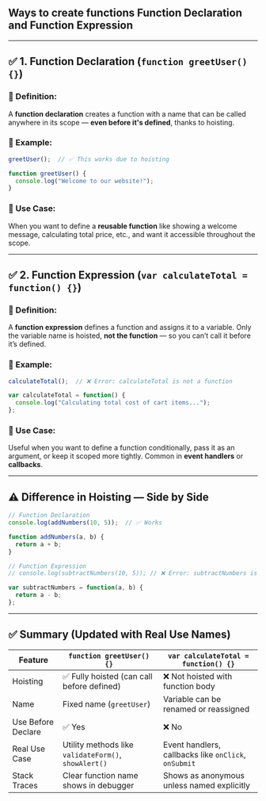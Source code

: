 ## Ways to create functions  **Function Declaration** and **Function Expression**

---

## ✅ 1. **Function Declaration (`function greetUser() {}`)**

### 🔷 Definition:

A **function declaration** creates a function with a name that can be called anywhere in its scope — **even before it's defined**, thanks to hoisting.

### 🔷 Example:

```js
greetUser();  // ✅ This works due to hoisting

function greetUser() {
  console.log("Welcome to our website!");
}
```

### 🔷 Use Case:

When you want to define a **reusable function** like showing a welcome message, calculating total price, etc., and want it accessible throughout the scope.

---

## ✅ 2. **Function Expression (`var calculateTotal = function() {}`)**

### 🔷 Definition:

A **function expression** defines a function and assigns it to a variable. Only the variable name is hoisted, **not the function** — so you can’t call it before it’s defined.

### 🔷 Example:

```js
calculateTotal();  // ❌ Error: calculateTotal is not a function

var calculateTotal = function() {
  console.log("Calculating total cost of cart items...");
};
```

### 🔷 Use Case:

Useful when you want to define a function conditionally, pass it as an argument, or keep it scoped more tightly. Common in **event handlers** or **callbacks**.

---

## ⚠️ Difference in Hoisting — Side by Side

```js
// Function Declaration
console.log(addNumbers(10, 5));  // ✅ Works

function addNumbers(a, b) {
  return a + b;
}

// Function Expression
// console.log(subtractNumbers(10, 5)); // ❌ Error: subtractNumbers is not a function

var subtractNumbers = function(a, b) {
  return a - b;
};
```

---

## ✅ Summary (Updated with Real Use Names)

| Feature            | `function greetUser() {}`                            | `var calculateTotal = function() {}`                 |
| ------------------ | ---------------------------------------------------- | ---------------------------------------------------- |
| Hoisting           | ✅ Fully hoisted (can call before defined)            | ❌ Not hoisted with function body                     |
| Name               | Fixed name (`greetUser`)                             | Variable can be renamed or reassigned                |
| Use Before Declare | ✅ Yes                                                | ❌ No                                                 |
| Real Use Case      | Utility methods like `validateForm()`, `showAlert()` | Event handlers, callbacks like `onClick`, `onSubmit` |
| Stack Traces       | Clear function name shows in debugger                | Shows as anonymous unless named explicitly           |

